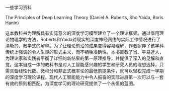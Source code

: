 一些学习资料

The Principles of Deep Learning Theory (Daniel A. Roberts, Sho Yaida, Boris Hanin)

  这本教科书为理解具有实际意义的深度学习模型建立了一个理论框架。通过借用理论物理学的方法，Roberts和Yaida对现实的深度神经网络的实际工作情况进行了清晰的、教学式的解释。为了让理论前沿的成果变得容易理解，作者摒弃了该学科传统上强调的令人生畏的形式主义，而不牺牲准确性。本书直截了当、平易近人，为理论家和实践者平衡了详细的新结果的第一原理推导，并提供了深入的见解和直觉。这本自成一体的教科书是对人工智能感兴趣的学生和研究人员的理想选择，只需具备线性代数、微积分和非正式概率论的最低前提条件，就可以轻松完成一学期的深度学习理论课程。现代人工智能能力中令人振奋的实际进展第一次可以与一套有效的原则相匹配，为深度学习的理论研究提供了一个永恒的蓝图。

